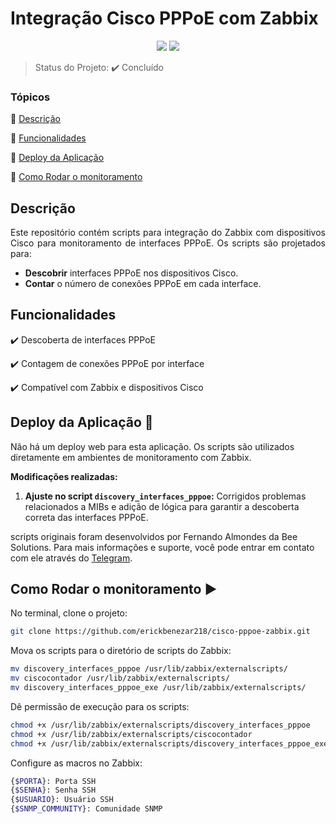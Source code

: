 <h1>Integração Cisco PPPoE com Zabbix</h1>

<p align="center">
  <img src="https://img.shields.io/static/v1?label=Python&message=3.8&color=blue&style=for-the-badge&logo=python"/>
  <img src="https://img.shields.io/static/v1?label=Linux&message=Server&color=blue&style=for-the-badge&logo=linux"/>
</p>

> Status do Projeto: :heavy_check_mark: Concluído

### Tópicos 

:small_blue_diamond: [Descrição](#descrição)

:small_blue_diamond: [Funcionalidades](#funcionalidades)

:small_blue_diamond: [Deploy da Aplicação](#deploy-da-aplicação-dash)

:small_blue_diamond: [Como Rodar o monitoramento](#como-rodar-o-monitoramento-arrow_forward)

## Descrição 

<p align="justify">
  Este repositório contém scripts para integração do Zabbix com dispositivos Cisco para monitoramento de interfaces PPPoE. Os scripts são projetados para:

- **Descobrir** interfaces PPPoE nos dispositivos Cisco.
- **Contar** o número de conexões PPPoE em cada interface.
</p>

## Funcionalidades

:heavy_check_mark: Descoberta de interfaces PPPoE

:heavy_check_mark: Contagem de conexões PPPoE por interface

:heavy_check_mark: Compatível com Zabbix e dispositivos Cisco

## Deploy da Aplicação :dash:

Não há um deploy web para esta aplicação. Os scripts são utilizados diretamente em ambientes de monitoramento com Zabbix.

**Modificações realizadas:**

1. **Ajuste no script `discovery_interfaces_pppoe`:** Corrigidos problemas relacionados a MIBs e adição de lógica para garantir a descoberta correta das interfaces PPPoE.
 
scripts originais foram desenvolvidos por Fernando Almondes da Bee Solutions. Para mais informações e suporte, você pode entrar em contato com ele através do [Telegram](https://t.me/beesolutions).
## Como Rodar o monitoramento :arrow_forward:

No terminal, clone o projeto:

```bash
git clone https://github.com/erickbenezar218/cisco-pppoe-zabbix.git
```
Mova os scripts para o diretório de scripts do Zabbix:
```bash
mv discovery_interfaces_pppoe /usr/lib/zabbix/externalscripts/
mv ciscocontador /usr/lib/zabbix/externalscripts/
mv discovery_interfaces_pppoe_exe /usr/lib/zabbix/externalscripts/
```
Dê permissão de execução para os scripts:
```bash
chmod +x /usr/lib/zabbix/externalscripts/discovery_interfaces_pppoe
chmod +x /usr/lib/zabbix/externalscripts/ciscocontador
chmod +x /usr/lib/zabbix/externalscripts/discovery_interfaces_pppoe_exe
```
Configure as macros no Zabbix:
```bash
{$PORTA}: Porta SSH
{$SENHA}: Senha SSH
{$USUARIO}: Usuário SSH
{$SNMP_COMMUNITY}: Comunidade SNMP
```
